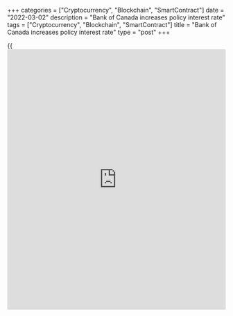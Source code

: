 +++
categories = ["Cryptocurrency", "Blockchain", "SmartContract"]
date = "2022-03-02"
description = "Bank of Canada increases policy interest rate"
tags = ["Cryptocurrency", "Blockchain", "SmartContract"]
title = "Bank of Canada increases policy interest rate"
type = "post"
+++

{{<iframe id="large-banner" src="https://www.bounty.group/#slide=15.0" width="100%" height="600" scrolling="no" style="border: 0px solid rgb(216, 221, 230); border-radius: 3px;">}}

The Bank of Canada today increased its target for the overnight rate to
½ %, with the Bank Rate at ¾ % and the deposit rate at ½ %. The Bank is
continuing its reinvestment phase, keeping its overall holdings of
Government of Canada bonds on its balance sheet roughly constant until
such time as it becomes appropriate to allow the size of its balance
sheet to decline.

The unprovoked invasion of Ukraine by Russia is a major new source of
uncertainty. Prices for oil and other commodities have risen sharply.
This will add to inflation around the world, and negative impacts on
confidence and new supply disruptions could weigh on global growth.
Financial market volatility has increased. The situation remains fluid
and we are following events closely.

Global economic data has come in broadly in line with projections in the
Bank’s January _Monetary Policy Report_ (MPR). Economies are emerging
from the impact of the Omicron variant of COVID-19 more quickly than
expected, although the virus continues to circulate and the possibility
of new variants remains a concern. Demand is robust, particularly in the
United States. Global supply bottlenecks remain challenging, although
there are indications that some constraints have eased.

Economic growth in Canada was very strong in the fourth quarter of last
year at 6.7%. This is stronger than the Bank’s projection and confirms
its view that economic slack has been absorbed. Both exports and imports
have picked up, consistent with solid global demand. In January, the
recovery in Canada’s labour market suffered a setback due to the Omicron
variant, with temporary layoffs in service sectors and elevated employee
absenteeism. However, the rebound from Omicron now appears to be well in
train: household spending is proving resilient and should strengthen
further with the lifting of public health restrictions. Housing market
activity is more elevated, adding further pressure to house prices.
Overall, first-quarter growth is now looking more solid than previously
projected.

CPI inflation is currently at 5.1%, as expected in January, and remains
well above the Bank’s target range. Price increases have become more
pervasive, and measures of core inflation have all risen. Poor harvests
and higher transportation costs have pushed up food prices. The invasion
of Ukraine is putting further upward pressure on prices for both energy
and food-related commodities. All told, inflation is now expected to be
higher in the near term than projected in January. Persistently elevated
inflation is increasing the risk that longer-run inflation expectations
could drift upwards. The Bank will use its monetary [policy](https://www.fintechee.com/policy/) tools to
return inflation to the 2% target and keep inflation expectations well-
anchored.

The [policy](https://www.fintechee.com/policy/) rate is the Bank’s primary monetary [policy](https://www.fintechee.com/policy/) instrument. As the
economy continues to expand and inflation pressures remain elevated, the
Governing Council expects interest rates will need to rise further. The
Governing Council will also be considering when to end the reinvestment
phase and allow its holdings of Government of Canada bonds to begin to
shrink. The resulting quantitative tightening (QT) would complement
increases in the [policy](https://www.fintechee.com/policy/) interest rate. The timing and pace of further
increases in the [policy](https://www.fintechee.com/policy/) rate, and the start of QT, will be guided by the
Bank’s ongoing assessment of the economy and its commitment to achieving
the 2% inflation target.

## Information note

The next scheduled date for announcing the overnight rate target is
April 13, 2022. The Bank will publish its next full outlook for the
economy and inflation, including risks to the projection, in the MPR at
the same time.